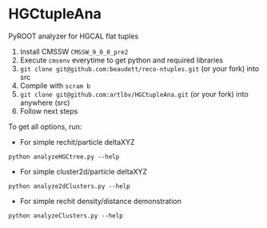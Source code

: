 # HGCtupleAna
PyROOT analyzer for HGCAL flat tuples

1. Install CMSSW `CMSSW_9_0_0_pre2`
2. Execute `cmsenv` everytime to get python and required libraries
3. `git clone git@github.com:beaudett/reco-ntuples.git` (or your fork) into src
4. Compile with `scram b`
5. `git clone git@github.com:artlbv/HGCtupleAna.git` (or your fork) into anywhere (src)
6. Follow next steps

To get all options, run:

* For simple rechit/particle deltaXYZ
```
python analyzeHGCtree.py --help
```
* For simple cluster2d/particle deltaXYZ
```
python analyze2dClusters.py --help
```
* For simple rechit density/distance demonstration
```
python analyzeClusters.py --help
```
